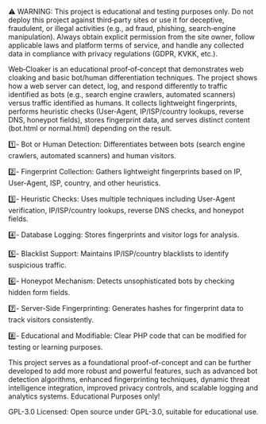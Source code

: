 ⚠️ WARNING: This project is educational and testing purposes only.
Do not deploy this project against third‑party sites or use it for deceptive, fraudulent, or illegal activities (e.g., ad fraud, phishing, search‑engine manipulation). Always obtain explicit permission from the site owner, follow applicable laws and platform terms of service, and handle any collected data in compliance with privacy regulations (GDPR, KVKK, etc.).

Web‑Cloaker is an educational proof‑of‑concept that demonstrates web cloaking and basic bot/human differentiation techniques. The project shows how a web server can detect, log, and respond differently to traffic identified as bots (e.g., search engine crawlers, automated scanners) versus traffic identified as humans. It collects lightweight fingerprints, performs heuristic checks (User‑Agent, IP/ISP/country lookups, reverse DNS, honeypot fields), stores fingerprint data, and serves distinct content (bot.html or normal.html) depending on the result.


1️⃣-
Bot or Human Detection: Differentiates between bots (search engine crawlers, automated scanners) and human visitors.

2️⃣-
Fingerprint Collection: Gathers lightweight fingerprints based on IP, User-Agent, ISP, country, and other heuristics.

3️⃣-
Heuristic Checks: Uses multiple techniques including User-Agent verification, IP/ISP/country lookups, reverse DNS checks, and honeypot fields.

4️⃣-
Database Logging: Stores fingerprints and visitor logs for analysis.

5️⃣-
Blacklist Support: Maintains IP/ISP/country blacklists to identify suspicious traffic.

6️⃣-
Honeypot Mechanism: Detects unsophisticated bots by checking hidden form fields.

7️⃣-
Server-Side Fingerprinting: Generates hashes for fingerprint data to track visitors consistently.

8️⃣-
Educational and Modifiable: Clear PHP code that can be modified for testing or learning purposes.

This project serves as a foundational proof-of-concept and can be further developed to add more robust and powerful features, such as advanced bot detection algorithms, enhanced fingerprinting techniques, dynamic threat intelligence integration, improved privacy controls, and scalable logging and analytics systems. Educational Purposes only!

GPL-3.0 Licensed: Open source under GPL-3.0, suitable for educational use.

